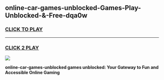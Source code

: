
## online-car-games-unblocked-Games-Play-Unblocked-&-Free-dqa0w
<h3>
<a href="https://premium76.site?title=online-car-games-unblocked&ref=24A">CLICK TO PLAY</a></h3>
<hr>

<h3>
<a href="https://premium76.site?title=online-car-games-unblocked&ref=24A">CLICK 2 PLAY</a>
  
</h3>

<a href="https://premium76.site?title=online-car-games-unblocked&ref=24A"><img src="https://clearcache.store/games.png"></a>


**online-car-games-unblocked games unblocked: Your Gateway to Fun and Accessible Online Gaming**
